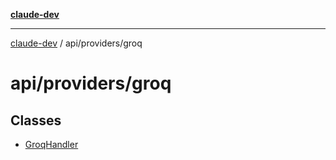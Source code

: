 [**claude-dev**](../../../README.md)

***

[claude-dev](../../../README.md) / api/providers/groq

# api/providers/groq

## Classes

- [GroqHandler](classes/GroqHandler.md)
